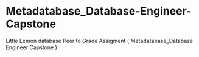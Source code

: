 # Metadatabase_Database-Engineer-Capstone
Little Lemon database Peer to Grade Assigment ( Metadatabase_Database Engineer Capstone )
